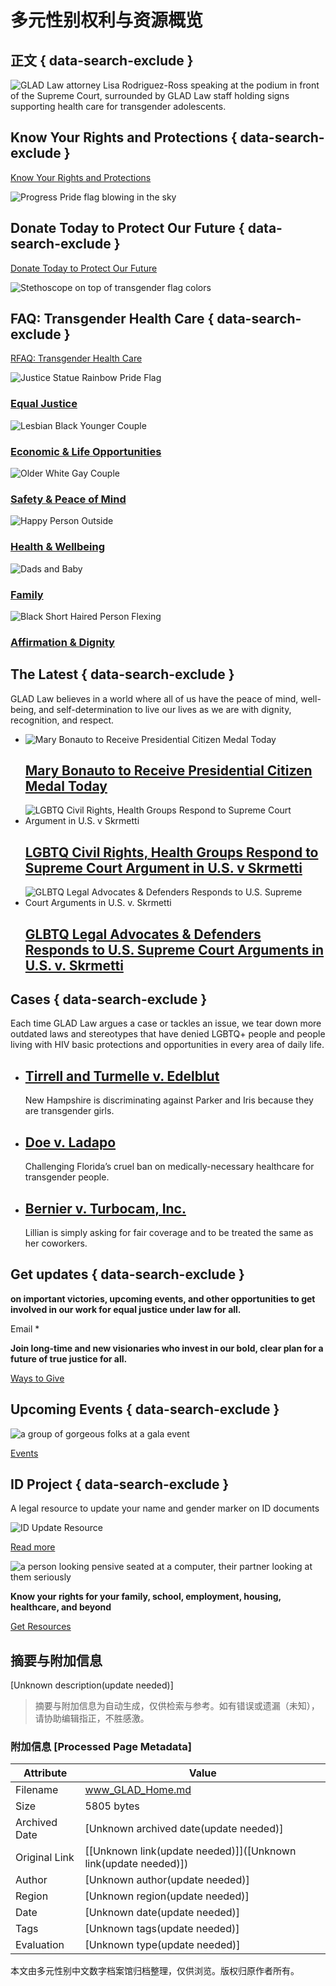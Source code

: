 # 多元性别权利与资源概览

## 正文 { data-search-exclude }


![GLAD Law attorney Lisa Rodriguez-Ross speaking at the podium in front of the Supreme Court, surrounded by GLAD Law staff holding signs supporting health care for transgender adolescents.](https://glad-org-wpom.nyc3.cdn.digitaloceanspaces.com/wp-content/uploads/2024/12/20241204-SCOTUS-Skrmetti-Rally.jpg)

## Know Your Rights and Protections { data-search-exclude }

[Know Your Rights and Protections](https://www.glad.org/lgbtq-protections/?utm_source=web&utm_medium=homepage)

![Progress Pride flag blowing in the sky](https://glad-org-wpom.nyc3.cdn.digitaloceanspaces.com/wp-content/uploads/2024/07/Progress-pride-flag_homepage-feature.png)

## Donate Today to Protect Our Future { data-search-exclude }

[Donate Today to Protect Our Future](https://givebutter.com/donatetoglad?utm_source=website&utm_medium=homepage)

![Stethoscope on top of transgender flag colors](https://glad-org-wpom.nyc3.cdn.digitaloceanspaces.com/wp-content/uploads/2023/07/Transgender-healthcare-medical-feature.png)

## FAQ: Transgender Health Care { data-search-exclude }

[RFAQ: Transgender Health Care](https://www.glad.org/transgender-health-care-questions/?utm_source=web&utm_medium=homepage)

![Justice Statue Rainbow Pride Flag](https://glad-org-wpom.nyc3.cdn.digitaloceanspaces.com/wp-content/uploads/2023/05/JusticeStatueRainbowPrideFlag-1-scaled.jpg)

### [Equal Justice](/our-impact/#equal-justice)

![Lesbian Black Younger Couple](https://glad-org-wpom.nyc3.cdn.digitaloceanspaces.com/wp-content/uploads/2023/05/LesbianBlackYoungerCouple-scaled.jpg)

### [Economic & Life Opportunities](/our-impact/#economic-life-opportunities)

![Older White Gay Couple](https://glad-org-wpom.nyc3.cdn.digitaloceanspaces.com/wp-content/uploads/2023/05/OlderWhiteGayCoupleElder-scaled.jpg)

### [Safety & Peace of Mind](/our-impact/#safety-peace-of-mind)

![Happy Person Outside](https://glad-org-wpom.nyc3.cdn.digitaloceanspaces.com/wp-content/uploads/2023/05/person-happy-outside-e1683226432665.jpg)

### [Health & Wellbeing](/our-impact/#health-wellbeing)

![Dads and Baby](https://glad-org-wpom.nyc3.cdn.digitaloceanspaces.com/wp-content/uploads/2023/05/dads-and-baby-1-scaled.jpg)

### [Family](/our-impact/#family)

![Black Short Haired Person Flexing](https://glad-org-wpom.nyc3.cdn.digitaloceanspaces.com/wp-content/uploads/2023/05/BlackShortHairedPersonFlexing-scaled.jpg)

### [**Affirmation & Dignity**](/our-impact/#affirmation-dignity)

## The Latest { data-search-exclude }

GLAD Law believes in a world where all of us have the peace of mind, well-being, and self-determination to live our lives as we are with dignity, recognition, and respect.

- ![Mary Bonauto to Receive Presidential Citizen Medal Today](https://glad-org-wpom.nyc3.cdn.digitaloceanspaces.com/wp-content/uploads/2024/05/MARally-640x480.jpg)
    
    ## [Mary Bonauto to Receive Presidential Citizen Medal Today](https://www.glad.org/mary-bonauto-to-receive-presidential-citizen-medal-today/)

- ![LGBTQ Civil Rights, Health Groups Respond to Supreme Court Argument in U.S. v Skrmetti](https://glad-org-wpom.nyc3.cdn.digitaloceanspaces.com/wp-content/uploads/2021/02/Homepage-Banner_Trans-Rights-Protest-Sign-640x480.png)
    
    ## [LGBTQ Civil Rights, Health Groups Respond to Supreme Court Argument in U.S. v Skrmetti](https://www.glad.org/lgbtq-civil-rights-health-groups-respond-to-supreme-court-argument-in-u-s-v-skrmetti/)

- ![GLBTQ Legal Advocates & Defenders Responds to U.S. Supreme Court Arguments in U.S. v. Skrmetti](https://glad-org-wpom.nyc3.cdn.digitaloceanspaces.com/wp-content/uploads/2023/04/Protect-Trans-Kids-sign_feature-image-640x480.png)
    
    ## [GLBTQ Legal Advocates & Defenders Responds to U.S. Supreme Court Arguments in U.S. v. Skrmetti](https://www.glad.org/glad-law-on-supreme-court-us-v-skrmetti-arguments/) 

## Cases { data-search-exclude }

Each time GLAD Law argues a case or tackles an issue, we tear down more outdated laws and stereotypes that have denied LGBTQ+ people and people living with HIV basic protections and opportunities in every area of daily life.

- ## [Tirrell and Turmelle v. Edelblut](https://www.glad.org/cases/tirrell-and-turmelle-v-edelblut/)

    New Hampshire is discriminating against Parker and Iris because they are transgender girls.

- ## [Doe v. Ladapo](https://www.glad.org/cases/doe-v-ladapo/)

    Challenging Florida’s cruel ban on medically-necessary healthcare for transgender people.

- ## [Bernier v. Turbocam, Inc.](https://www.glad.org/cases/bernier-v-turbocam-inc/)

    Lillian is simply asking for fair coverage and to be treated the same as her coworkers.

## Get updates { data-search-exclude }

**on important victories, upcoming events, and other opportunities to get involved in our work for equal justice under law for all.**

Email *

**Join long-time and new visionaries who invest in our bold, clear plan for a future of true justice for all.**

[Ways to Give](https://www.glad.org/get-involved/ways-to-give/)

## Upcoming Events { data-search-exclude }

![a group of gorgeous folks at a gala event](https://glad-org-wpom.nyc3.cdn.digitaloceanspaces.com/wp-content/uploads/2023/05/SOJ2023_ShaplaieMaryPollyFriends-1024x731.jpg)

[Events](https://www.glad.org/get-involved/ways-to-give/events/)

## ID Project { data-search-exclude }

A legal resource to update your name and gender marker on ID documents

![ID Update Resource](https://glad-org-wpom.nyc3.cdn.digitaloceanspaces.com/wp-content/uploads/2022/12/license.png)

[Read more](https://www.glad.org/id/)

![a person looking pensive seated at a computer, their partner looking at them seriously](https://glad-org-wpom.nyc3.cdn.digitaloceanspaces.com/wp-content/uploads/2023/05/twopeoplelookingstressedatcomputer-1024x684.jpg)

**Know your rights for your family, school, employment, housing, healthcare, and beyond**

[Get Resources](https://www.glad.org/know-your-rights/#search-issues-states)
<!-- tcd_original_link https://www.glad.org/ -->


## 摘要与附加信息

<!-- tcd_abstract -->
[Unknown description(update needed)]
<!-- tcd_abstract_end -->

> 摘要与附加信息为自动生成，仅供检索与参考。如有错误或遗漏（未知），请协助编辑指正，不胜感激。

### 附加信息 [Processed Page Metadata]

| Attribute       | Value                                  |
|-----------------|----------------------------------------|
| Filename        | www_GLAD_Home.md                             |
| Size            | 5805 bytes                           |
| Archived Date   | [Unknown archived date(update needed)]                             |
| Original Link   | [[Unknown link(update needed)]]([Unknown link(update needed)])                       |
| Author          | [Unknown author(update needed)]                               |
| Region          | [Unknown region(update needed)]                               |
| Date            | [Unknown date(update needed)]                                 |
| Tags            | [Unknown tags(update needed)]                                 |
| Evaluation            | [Unknown type(update needed)]                                 |
<!-- tcd_table_end -->

本文由多元性别中文数字档案馆归档整理，仅供浏览。版权归原作者所有。
